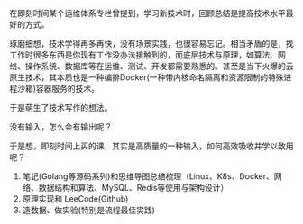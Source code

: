 在即刻时间某个运维体系专栏曾提到，学习新技术时，回顾总结是提高技术水平最好的方式。

琢磨细想，技术学得再多再快，没有场景实践，也很容易忘记。相当矛盾的是，找工作时很多东西是你现有工作没办法接触到的，而底层技术与原理，如算法、网络、操作系统、数据库等在运维、测试、开发都需要熟悉的。甚至是当下火爆的云原生技术，其本质也是一种编排Docker(一种带内核命名隔离和资源限制的特殊进程沙箱)容器服务的技术。

于是萌生了技术写作的想法。

没有输入，怎么会有输出呢？

于是想，即刻时间上买的课，其实是高质量的一种输入，如何高效吸收并学以致用呢？

1. 笔记(Golang等源码系列)和思维导图总结梳理（Linux、K8s、Docker、网络、数据结构和算法、MySQL、Redis等使用与架构设计）
2. 原理实现和 LeeCode(Github)
3. 造数据、做实验(特别是流程最佳实践)


